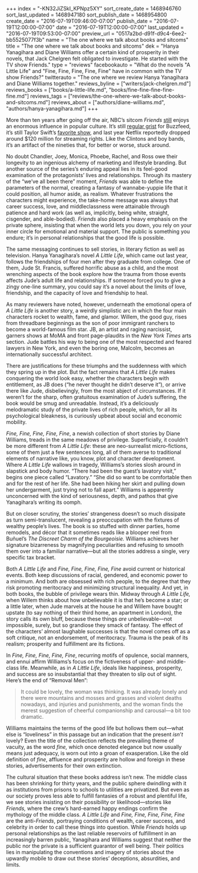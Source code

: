 +++
index = "-KN32JiZSkI_KPNpz5XY"
sort_create_date = 1468946760
sort_last_updated = 1468947180
sort_publish_date = 1468954800
create_date = "2016-07-19T09:46:00-07:00"
publish_date = "2016-07-19T12:00:00-07:00"
date = "2016-07-19T12:00:00-07:00"
last_updated = "2016-07-19T09:53:00-07:00"
preview_url = "0517a2bd-d91f-d9c4-6ee2-bb5525077f3b"
name = "The one where we talk about books and sitcoms"
title = "The one where we talk about books and sitcoms"
dek = "Hanya Yanagihara and Diane Williams offer a certain kind of prosperity in their novels, that Jack Chelgren felt obligated to investigate. He started with the TV show Friends."
type = "reviews"
facebookauto = "What do the novels \"A Little Life\" and \"Fine, Fine, Fine, Fine, Fine\" have in common with the TV show Friends?"
twitterauto = "The one where we review Hanya Yanagihara and Diane Williams together."
reviews_byline = ["writers/jack-chelgren.md"]
reviews_books = ["books/a-little-life.md", "books/fine-fine-fine-fine-fine.md"]
reviews_tags = ["reviews/the-one-where-we-talk-about-books-and-sitcoms.md"]
reviews_about = ["authors/diane-williams.md", "authors/hanya-yanagihara.md"]
+++

More than ten years after going off the air, NBC’s sitcom _Friends_ [still](www.vulture.com/2016/03/20-somethings-streaming-friends-c-v-r.html) enjoys an enormous influence in popular culture. It’s still [regular grist](www.buzzfeed.com/crystalro/charts-only-friends-fans-will-understand#.buLOZKNgn) for Buzzfeed, it’s still Taylor Swift’s [favorite show](time.com/4299170/taylor-swift-favorite-tv-show-73-questions-vogue/), and last year Netflix reportedly dropped around $120 million for streaming rights. Like the Clintons and boy bands, it’s an artifact of the nineties that, for better or worse, stuck around.

No doubt Chandler, Joey, Monica, Phoebe, Rachel, and Ross owe their longevity to an ingenious alchemy of marketing and lifestyle branding. But another source of the series’s enduring appeal lies in its feel-good examination of the protagonists’ lives and relationships. Through its mastery of the “we’ve all been there” moment, _Friends_ was able to define the parameters of the normal, creating a fantasy of wannabe-yuppie life that it could position, all humor aside, as realism. Whatever frustrations the characters might experience, the take-home message was always that career success, love, and middleclassness were attainable through patience and hard work (as well as, implicitly, being white, straight, cisgender, and able-bodied). _Friends_ also placed a heavy emphasis on the private sphere, insisting that when the world lets you down, you rely on your inner circle for emotional and material support. The public is something you endure; it’s in personal relationships that the good life is possible.

<div class="break"></div>

The same messaging continues to sell stories, in literary fiction as well as television. Hanya Yanagihara’s novel _A Little Life_, which came out last year, follows the friendships of four men after they graduate from college. One of them, Jude St. Francis, suffered horrific abuse as a child, and the most wrenching aspects of the book explore how the trauma from those events affects Jude’s adult life and relationships. If someone forced you to give a zingy one-line summary, you could say it’s a novel about the limits of love, friendship, and the capacity of love and friendship to heal.

As many reviewers have noted, however, underneath the emotional opera of _A Little Life_ is another story, a weirdly simplistic arc in which the four main characters rocket to wealth, fame, and glamor. Willem, the good guy, rises from threadbare beginnings as the son of poor immigrant ranchers to become a world-famous film star. JB, an artist and raging narcissist, garners shows at MoMA and front page-plaudits in the _New York Times_ arts section. Jude battles his way to being one of the most respected and feared lawyers in New York, and even the boring one, Malcolm, becomes an internationally successful architect.

There are justifications for these triumphs and the suddenness with which they spring up in the plot. But the fact remains that _A Little Life_ makes conquering the world look easy, whether the characters begin with entitlement, as JB does (“he never thought he didn’t deserve it”), or arrive there like Jude, disbelievingly, from the most abject of circumstances. If it weren’t for the sharp, often gratuitous examination of Jude’s suffering, the book would be smug and unreadable. Instead, it’s a deliciously melodramatic study of the private lives of rich people, which, for all its psychological bleakness, is curiously upbeat about social and economic mobility.

<div class="break"></div>

_Fine, Fine, Fine, Fine, Fine_, a newish collection of short stories by Diane Williams, treads in the same meadows of privilege. Superficially, it couldn’t be more different from _A Little Life_: these are neo-surrealist micro-fictions, some of them just a few sentences long, all of them averse to traditional elements of narrative like, you know, plot and character development. Where _A Little Life_ wallows in tragedy, Williams’s stories slosh around in slapstick and body humor. “There had been the guest’s lavatory visit,” begins one piece called “Lavatory.” “She did so want to be comfortable then and for the rest of her life. She had been hiking her skirt and pulling down her undergarment, just trying not to fall apart.” Williams is apparently unconcerned with the kind of seriousness, depth, and pathos that give Yanagihara’s writing its oomph.

But on closer scrutiny, the stories’ strangeness doesn’t so much dissipate as turn semi-translucent, revealing a preoccupation with the fixtures of wealthy people’s lives. The book is so stuffed with dinner parties, home remodels, and décor that it sometimes reads like a blooper reel from Buñuel’s _The Discreet Charm of the Bourgeoisie._ Williams achieves her signature bizarreness by magnifying peculiarities and refusing to smooth them over into a familiar narrative—but all the stories address a single, very specific tax bracket.

<div class="break"></div>

Both _A Little Life_ and _Fine, Fine, Fine, Fine, Fine_ avoid current or historical events. Both keep discussions of racial, gendered, and economic power to a minimum. And both are obsessed with rich people, to the degree that they risk promoting meritocracy and minimizing structural inequality. And yet, in both books, the bubble of privilege wears thin. Midway through _A Little Life,_ when Willem thinks about how unbelievable it is that he’s become a star; or a little later, when Jude marvels at the house he and Willem have bought upstate (to say nothing of their third home, an apartment in London), the story calls its own bluff, because these things _are_ unbelievable—not impossible, surely, but so grandiose they smack of fantasy. The effect of the characters’ almost laughable successes is that the novel comes off as a soft critique, not an endorsement, of meritocracy. Trauma is the peak of its realism; prosperity and fulfillment are its fictions.

In _Fine, Fine, Fine, Fine, Fine_, recurring motifs of opulence, social manners, and ennui affirm Williams’s focus on the fictiveness of upper- and middle-class life. Meanwhile, as in _A Little Life_, ideals like happiness, prosperity, and success are so insubstantial that they threaten to slip out of sight. Here’s the end of “Removal Men”:

<blockquote>
It could be lovely, the woman was thinking. It was already lonely and there were mountains and mosses and grasses and violent deaths nowadays, and injuries and punishments, and the woman finds the merest suggestion of cheerful companionship and carousal—a bit too dramatic.
</blockquote>

Williams maintains the terms of the good life but hollows them out—what else is “loveliness” in this passage but an indication that the present _isn’t_ lovely? Even the title of the collection reflects the prevailing theme of vacuity, as the word _fine,_ which once denoted elegance but now usually means just adequacy, is worn out into a groan of exasperation. Like the old definition of _fine_, affluence and prosperity are hollow and foreign in these stories, advertisements for their own extinction.

The cultural situation that these books address isn’t new. The middle class has been shrinking for thirty years, and the public sphere dwindling with it as institutions from prisons to schools to utilities are privatized. But even as our society proves less able to fulfill fantasies of a robust and plentiful life, we see stories insisting on their possibility or likelihood—stories like _Friends,_ where the crew’s hard-earned happy endings confirm the mythology of the middle class. _A Little Life_ and _Fine, Fine, Fine, Fine, Fine_ are the anti-_Friends_, portraying conditions of wealth, career success, and celebrity in order to call these things into question. While _Friends_ holds up personal relationships as the last reliable reservoirs of fulfillment in an increasingly barren public, Yanagihara and Williams suggest that neither the public nor the private is a sufficient guarantor of well being. Their politics lies in manipulating the conventions and imagery of stories about the upwardly mobile to draw out these stories’ deceptions, absurdities, and limits.


